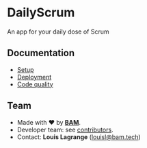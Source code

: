 # DailyScrum
An app for your daily dose of Scrum

## Documentation
* [Setup](doc/setup.md)
* [Deployment](doc/deployment.md)
* [Code quality](doc/code_quality.md)

## Team
* Made with :heart: by [**BAM**](http://www.bam.tech/equipe-bam).
* Developer team: see [contributors](../../graphs/contributors).
* Contact: **Louis Lagrange** (louisl@bam.tech)
